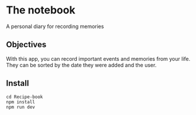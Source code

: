 # The notebook
A personal diary for recording memories    

## Objectives
With this app, you can record important events and memories from your life. They can be sorted by the date they were added and the user.  

## Install
```git clone https://github.com/ValeriaMakarevich/Recipe-book  
cd Recipe-book  
npm install  
npm run dev 
